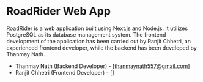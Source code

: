 # RoadRider Web App

RoadRider is a web application built using Next.js and Node.js. It utilizes PostgreSQL as its database management system. The frontend development of the application has been carried out by Ranjit Chhetri, an experienced frontend developer, while the backend has been developed by Thanmay Nath.

- Thanmay Nath (Backend Developer) - [thanmaynath557@gmail.com]
- Ranjit Chhetri (Frontend Developer) - []
